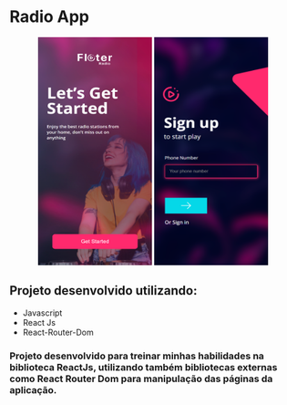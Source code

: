 # Radio App
<p align="center">
  <img src="./public/start.png" width="200" height= "400">
  <img src="./public/sign-up.png" width="200" height= "400">
</p>

## Projeto desenvolvido utilizando:
- Javascript
- React Js
- React-Router-Dom

### Projeto desenvolvido para treinar minhas habilidades na biblioteca ReactJs, utilizando também bibliotecas externas como React Router Dom para manipulação das páginas da aplicação.
